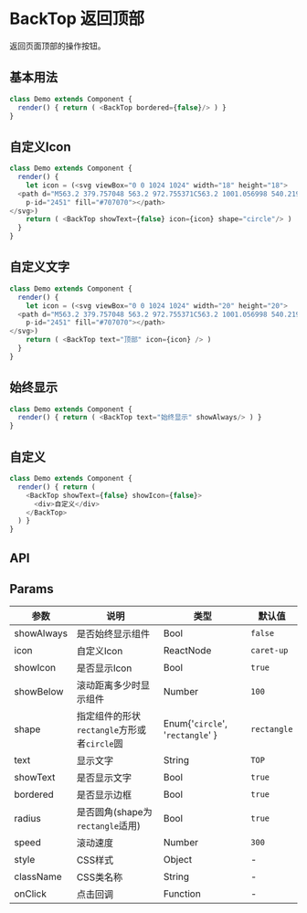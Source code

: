 BackTop 返回顶部
===

返回页面顶部的操作按钮。

## 基本用法

<!--DemoStart--> 
```js
class Demo extends Component {
  render() { return ( <BackTop bordered={false}/> ) }
}
```
<!--End-->

## 自定义Icon

<!--DemoStart--> 
```js
class Demo extends Component {
  render() {
    let icon = (<svg viewBox="0 0 1024 1024" width="18" height="18">
  <path d="M563.2 379.757048 563.2 972.755371C563.2 1001.056998 540.219441 1024 512 1024 483.723021 1024 460.8 1001.019181 460.8 972.755371L460.8 379.740842 272.093167 568.447675C252.13208 588.408762 219.700711 588.340711 199.746554 568.386554 179.75171 548.39171 179.766716 515.958656 199.685432 496.039941L473.973319 221.752055C483.353204 211.343458 496.929524 204.8 512 204.8 527.198527 204.8 540.850334 211.438998 550.227358 221.968936L824.32552 496.0671C844.244236 515.985815 844.259243 548.418868 824.2644 568.413712 804.310241 588.367871 771.878874 588.435921 751.917786 568.474834L563.2 379.757048ZM0 51.2C0 22.923021 22.82342 0 51.130666 0L972.869334 0C1001.108021 0 1024 22.980559 1024 51.2 1024 79.476979 1001.17658 102.4 972.869334 102.4L51.130666 102.4C22.891979 102.4 0 79.419441 0 51.2Z"
    p-id="2451" fill="#707070"></path>
</svg>)
    return ( <BackTop showText={false} icon={icon} shape="circle"/> )
  }
}
```
<!--End-->

## 自定义文字

<!--DemoStart--> 
```js
class Demo extends Component {
  render() {
    let icon = (<svg viewBox="0 0 1024 1024" width="20" height="20">
  <path d="M563.2 379.757048 563.2 972.755371C563.2 1001.056998 540.219441 1024 512 1024 483.723021 1024 460.8 1001.019181 460.8 972.755371L460.8 379.740842 272.093167 568.447675C252.13208 588.408762 219.700711 588.340711 199.746554 568.386554 179.75171 548.39171 179.766716 515.958656 199.685432 496.039941L473.973319 221.752055C483.353204 211.343458 496.929524 204.8 512 204.8 527.198527 204.8 540.850334 211.438998 550.227358 221.968936L824.32552 496.0671C844.244236 515.985815 844.259243 548.418868 824.2644 568.413712 804.310241 588.367871 771.878874 588.435921 751.917786 568.474834L563.2 379.757048ZM0 51.2C0 22.923021 22.82342 0 51.130666 0L972.869334 0C1001.108021 0 1024 22.980559 1024 51.2 1024 79.476979 1001.17658 102.4 972.869334 102.4L51.130666 102.4C22.891979 102.4 0 79.419441 0 51.2Z"
    p-id="2451" fill="#707070"></path>
</svg>)
    return ( <BackTop text="顶部" icon={icon} /> )
  }
}
```
<!--End-->

## 始终显示

<!--DemoStart--> 
```js
class Demo extends Component {
  render() { return ( <BackTop text="始终显示" showAlways/> ) }
}
```
<!--End-->

## 自定义

<!--DemoStart--> 
```js
class Demo extends Component {
  render() { return (
    <BackTop showText={false} showIcon={false}>
      <div>自定义</div>
    </BackTop>
  ) }
}
```
<!--End-->

## API

## Params

| 参数 | 说明 | 类型 | 默认值 |
|--------- |-------- |--------- |-------- |
| showAlways | 是否始终显示组件 | Bool | `false` |
| icon | 自定义Icon | ReactNode | `caret-up` |
| showIcon | 是否显示Icon | Bool | `true` |
| showBelow | 滚动距离多少时显示组件 | Number | `100` |
| shape | 指定组件的形状 `rectangle`方形或者`circle`圆	 | Enum{'`circle`', '`rectangle`' } | `rectangle` |
| text | 显示文字 | String | `TOP` |
| showText | 是否显示文字 | Bool | `true` |
| bordered | 是否显示边框 | Bool | `true` |
| radius | 是否圆角(shape为`rectangle`适用) | Bool | `true` |
| speed | 滚动速度 | Number | `300` |
| style | CSS样式 | Object | - |
| className | CSS类名称 | String | - |
| onClick | 点击回调 | Function | - |
